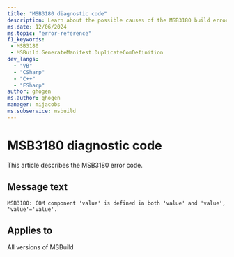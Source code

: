 ```yaml
---
title: "MSB3180 diagnostic code"
description: Learn about the possible causes of the MSB3180 build error, and get troubleshooting tips.
ms.date: 12/06/2024
ms.topic: "error-reference"
f1_keywords:
 - MSB3180
 - MSBuild.GenerateManifest.DuplicateComDefinition
dev_langs:
  - "VB"
  - "CSharp"
  - "C++"
  - "FSharp"
author: ghogen
ms.author: ghogen
manager: mijacobs
ms.subservice: msbuild
---
```


# MSB3180 diagnostic code

<!-- :::ErrorDefinitionDescription::: -->
<!-- :::editable-content name="introDescription"::: -->
This article describes the MSB3180 error code.
<!-- :::editable-content-end::: -->

## Message text

`MSB3180: COM component 'value' is defined in both 'value' and 'value', 'value'='value'.`

<!-- :::editable-content name="postOutputDescription"::: -->
<!--
{StrBegin="MSB3180: "}
-->
<!-- :::editable-content-end::: -->
<!-- :::ErrorDefinitionDescription-end::: -->

## Applies to

All versions of MSBuild

